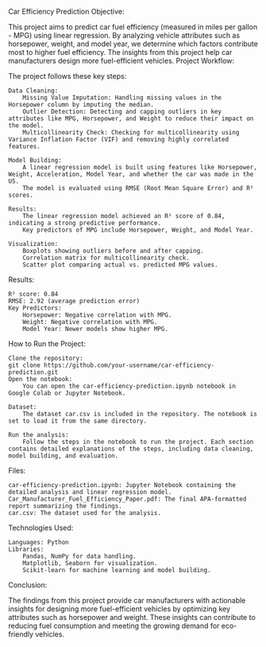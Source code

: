 Car Efficiency Prediction
Objective:

This project aims to predict car fuel efficiency (measured in miles per gallon - MPG) using linear regression. By analyzing vehicle attributes such as horsepower, weight, and model year, we determine which factors contribute most to higher fuel efficiency. The insights from this project help car manufacturers design more fuel-efficient vehicles.
Project Workflow:

The project follows these key steps:

    Data Cleaning:
        Missing Value Imputation: Handling missing values in the Horsepower column by imputing the median.
        Outlier Detection: Detecting and capping outliers in key attributes like MPG, Horsepower, and Weight to reduce their impact on the model.
        Multicollinearity Check: Checking for multicollinearity using Variance Inflation Factor (VIF) and removing highly correlated features.

    Model Building:
        A linear regression model is built using features like Horsepower, Weight, Acceleration, Model Year, and whether the car was made in the US.
        The model is evaluated using RMSE (Root Mean Square Error) and R² scores.

    Results:
        The linear regression model achieved an R² score of 0.84, indicating a strong predictive performance.
        Key predictors of MPG include Horsepower, Weight, and Model Year.

    Visualization:
        Boxplots showing outliers before and after capping.
        Correlation matrix for multicollinearity check.
        Scatter plot comparing actual vs. predicted MPG values.

Results:

    R² score: 0.84
    RMSE: 2.92 (average prediction error)
    Key Predictors:
        Horsepower: Negative correlation with MPG.
        Weight: Negative correlation with MPG.
        Model Year: Newer models show higher MPG.

How to Run the Project:

    Clone the repository:
    git clone https://github.com/your-username/car-efficiency-prediction.git
    Open the notebook:
        You can open the car-efficiency-prediction.ipynb notebook in Google Colab or Jupyter Notebook.

    Dataset:
        The dataset car.csv is included in the repository. The notebook is set to load it from the same directory.

    Run the analysis:
        Follow the steps in the notebook to run the project. Each section contains detailed explanations of the steps, including data cleaning, model building, and evaluation.

Files:

    car-efficiency-prediction.ipynb: Jupyter Notebook containing the detailed analysis and linear regression model.
    Car_Manufacturer_Fuel_Efficiency_Paper.pdf: The final APA-formatted report summarizing the findings.
    car.csv: The dataset used for the analysis.

Technologies Used:

    Languages: Python
    Libraries:
        Pandas, NumPy for data handling.
        Matplotlib, Seaborn for visualization.
        Scikit-learn for machine learning and model building.

Conclusion:

The findings from this project provide car manufacturers with actionable insights for designing more fuel-efficient vehicles by optimizing key attributes such as horsepower and weight. These insights can contribute to reducing fuel consumption and meeting the growing demand for eco-friendly vehicles.
